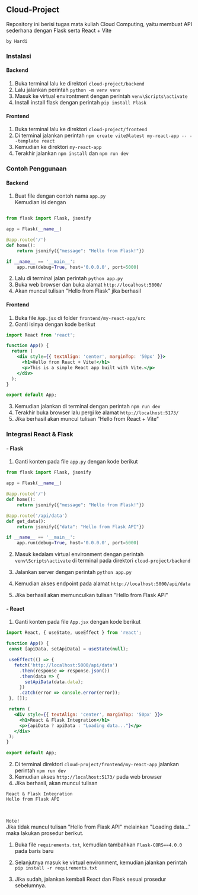 ## Cloud-Project

Repository ini berisi tugas mata kuliah Cloud Computing, yaitu membuat API sederhana dengan Flask serta React + Vite

`by Hardi`

### Instalasi

#### Backend

1. Buka terminal lalu ke direktori `cloud-project/backend`
2. Lalu jalankan perintah `python -m venv venv`
3. Masuk ke virtual environtment dengan perintah `venv\Scripts\activate`
4. Install install flask dengan perintah `pip install Flask`


#### Frontend
1. Buka terminal lalu ke direktori `cloud-project/frontend`
2. Di terminal jalankan perintah `npm create vite@latest my-react-app -- --template react`
3. Kemudian ke direktori `my-react-app`
4. Terakhir jalankan `npm install` dan `npm run dev`

### Contoh Penggunaan

#### Backend

1. Buat file dengan contoh nama `app.py`<br>
Kemudian isi dengan 
```py

from flask import Flask, jsonify

app = Flask(__name__)

@app.route('/')
def home():
    return jsonify({"message": "Hello from Flask!"})

if __name__ == '__main__':
    app.run(debug=True, host='0.0.0.0', port=5000)

```


2. Lalu di terminal jalan perintah `python app.py`
3. Buka web browser dan buka alamat `http://localhost:5000/`
4. Akan muncul tulisan "Hello from Flask" jika berhasil

#### Frontend

1. Buka file `App.jsx` di folder `frontend/my-react-app/src`
2. Ganti isinya dengan kode berikut
```jsx
import React from 'react';

function App() {
  return (
    <div style={{ textAlign: 'center', marginTop: '50px' }}>
      <h1>Hello from React + Vite!</h1>
      <p>This is a simple React app built with Vite.</p>
    </div>
  );
}

export default App;
```

3. Kemudian jalankan di terminal dengan perintah `npm run dev`
4. Terakhir buka browser lalu pergi ke alamat `http://localhost:5173/`
5. Jika berhasil akan muncul tulisan "Hello from React + Vite"

### Integrasi React & Flask

#### - Flask

1. Ganti konten pada file `app.py` dengan kode berikut 
```py
from flask import Flask, jsonify

app = Flask(__name__)

@app.route('/')
def home():
    return jsonify({"message": "Hello from Flask!"})

@app.route('/api/data')
def get_data():
    return jsonify({"data": "Hello from Flask API"})

if __name__ == '__main__':
    app.run(debug=True, host='0.0.0.0', port=5000)
```
 2. Masuk kedalam virtual environment dengan perintah `venv\Scripts\activate` di terminal pada direktori `cloud-project/backend`

 3. Jalankan server dengan perintah `python app.py`
 4. Kemudian akses endpoint pada alamat `http://localhost:5000/api/data`
 5. Jika berhasil akan memunculkan tulisan "Hello from Flask API"

 #### - React
 1. Ganti konten pada file `App.jsx` dengan kode berikut
 ```jsx
 import React, { useState, useEffect } from 'react';

function App() {
  const [apiData, setApiData] = useState(null);

  useEffect(() => {
    fetch('http://localhost:5000/api/data')
      .then(response => response.json())
      .then(data => {
        setApiData(data.data);
      })
      .catch(error => console.error(error));
  }, []);

  return (
    <div style={{ textAlign: 'center', marginTop: '50px' }}>
      <h1>React & Flask Integration</h1>
      <p>{apiData ? apiData : "Loading data..."}</p>
    </div>
  );
}

export default App;
```

2. Di terminal direktori `cloud-project/frontend/my-react-app` jalankan perintah `npm run dev`
3. Kemudian akses `http://localhost:5173/` pada web browser
4. Jika berhasil, akan muncul tulisan
```
React & Flask Integration
Hello from Flask API
```
<br>

`Note!`<br>
Jika tidak muncul tulisan "Hello from Flask API" melainkan "Loading data..." maka lakukan prosedur berikut.

1. Buka file `requirements.txt`, kemudian tambahkan `Flask-CORS==4.0.0` pada baris baru

2. Selanjutnya masuk ke virtual environment, kemudian jalankan perintah `pip install -r requirements.txt`
3. Jika sudah, jalankan kembali React dan Flask sesuai prosedur sebelumnya.